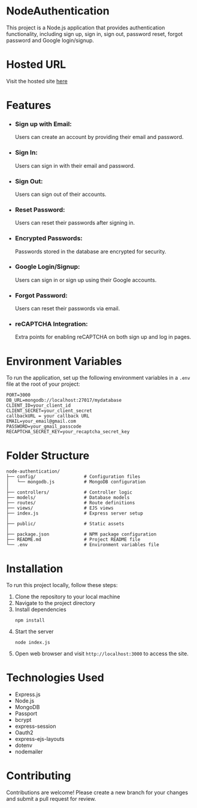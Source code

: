 # NodeAuthentication
This project is a Node.js application that provides authentication functionality, including sign up, sign in, sign out, password reset, forgot password and Google login/signup.

# Hosted URL
Visit the hosted site [here](https://nodeauthentication-xjto.onrender.com)

# Features
- ### Sign up with Email:
    Users can create an account by providing their email and password.
- ### Sign In:
    Users can sign in with their email and password.
- ### Sign Out:
    Users can sign out of their accounts.
- ### Reset Password:
    Users can reset their passwords after signing in.
- ### Encrypted Passwords:
    Passwords stored in the database are encrypted for security.
- ### Google Login/Signup:
    Users can sign in or sign up using their Google accounts.
- ### Forgot Password:
    Users can reset their passwords via email.
- ### reCAPTCHA Integration:
    Extra points for enabling reCAPTCHA on both sign up and log in pages.

# Environment Variables
To run the application, set up the following environment variables in a ```.env``` file at the root of your project:

```
PORT=3000
DB_URL=mongodb://localhost:27017/mydatabase
CLIENT_ID=your_client_id
CLIENT_SECRET=your_client_secret
callbackURL = your callback URL
EMAIL=your_email@gmail.com
PASSWORD=your_gmail_passcode
RECAPTCHA_SECRET_KEY=your_recaptcha_secret_key
```
# Folder Structure

```
node-authentication/
├── config/                  # Configuration files
│   └── mongodb.js           # MongoDB configuration
│
├── controllers/             # Controller logic
├── models/                  # Database models
├── routes/                  # Route definitions
├── views/                   # EJS views
├── index.js                 # Express server setup
│
├── public/                  # Static assets
│
├── package.json             # NPM package configuration
├── README.md                # Project README file
└── .env                     # Environment variables file
```

# Installation
To run this project locally, follow these steps:
1. Clone the repository to your local machine
2. Navigate to the project directory
3. Install dependencies
   ```
   npm install
   ```
4. Start the server
   ```
   node index.js
   ```
5. Open web browser and visit ```http://localhost:3000``` to access the site.

# Technologies Used
- Express.js
- Node.js
- MongoDB
- Passport
- bcrypt
- express-session
- Oauth2
- express-ejs-layouts
- dotenv
- nodemailer

# Contributing
Contributions are welcome! Please create a new branch for your changes and submit a pull request for review.















